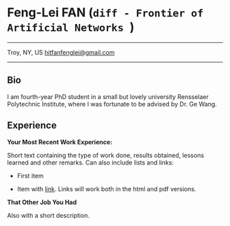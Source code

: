 Feng-Lei FAN (```diff - Frontier of Artificial Networks ```)
============

-------------------     ----------------------------
Troy, NY, US              hitfanfenglei@gmail.com                  
-------------------     ----------------------------

Bio
---------

I am fourth-year PhD student in a small but lovely university Rensselaer Polytechnic Institute, where I was fortunate to be advised by Dr. Ge Wang. 

Experience
----------

**Your Most Recent Work Experience:**

Short text containing the type of work done, results obtained,
lessons learned and other remarks. Can also include lists and
links:

* First item

* Item with [link](http://www.example.com). Links will work both in
  the html and pdf versions.

**That Other Job You Had**

Also with a short description.

